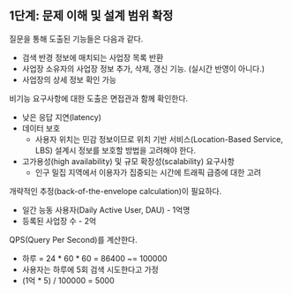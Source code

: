 
## 1단계: 문제 이해 및 설계 범위 확정

질문을 통해 도출된 기능들은 다음과 같다.

- 검색 반경 정보에 매치되는 사업장 목록 반환
- 사업장 소유자의 사업장 정보 추가, 삭제, 갱신 기능. (실시간 반영이 아니다.)
- 사업장의 상세 정보 확인 가능

비기능 요구사항에 대한 도출은 면접관과 함께 확인한다.

- 낮은 응답 지연(latency)
- 데이터 보호 
  - 사용자 위치는 민감 정보이므로 위치 기반 서비스(Location-Based Service, LBS) 설계시 정보를 보호할 방법을 고려해야 한다.
- 고가용성(high availability) 및 규모 확장성(scalability) 요구사항
  - 인구 밀집 지역에서 이용자가 집중되는 시간에 트래픽 급증에 대한 고려

개략적인 추정(back-of-the-envelope calculation)이 필요하다. 

- 일간 능동 사용자(Daily Active User, DAU) - 1억명
- 등록된 사업장 수 - 2억

QPS(Query Per Second)를 계산한다.

- 하루 = 24 * 60 * 60 = 86400 ~= 100000
- 사용자는 하루에 5회 검색 시도한다고 가정
- (1억 * 5) / 100000 = 5000
